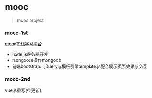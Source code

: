 # mooc

> mooc project

### mooc-1st

[mooc在线学习平台](http://www.binperson.com:5555/mooc)

 - node.js服务器开发
 - mongoose操作mongodb
 - 前端bootstrap、jQuery与模板引擎template.js配合展示页面效果与交互

### mooc-2nd

vue.js重写(待更新)
